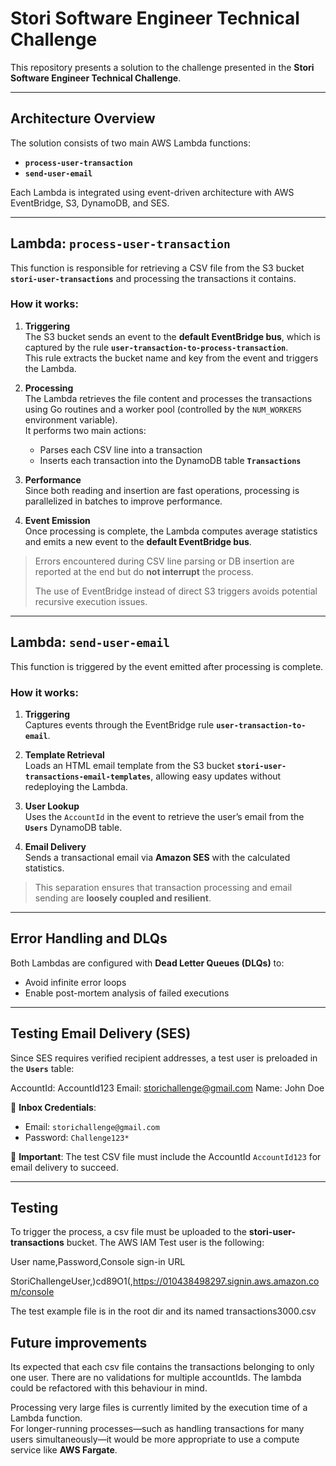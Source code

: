 # Stori Software Engineer Technical Challenge

This repository presents a solution to the challenge presented in the **Stori Software Engineer Technical Challenge**.

---

## Architecture Overview

The solution consists of two main AWS Lambda functions:

- **`process-user-transaction`**
- **`send-user-email`**

Each Lambda is integrated using event-driven architecture with AWS EventBridge, S3, DynamoDB, and SES.

---

## Lambda: `process-user-transaction`

This function is responsible for retrieving a CSV file from the S3 bucket **`stori-user-transactions`** and processing the transactions it contains.

### How it works:

1. **Triggering**  
   The S3 bucket sends an event to the **default EventBridge bus**, which is captured by the rule **`user-transaction-to-process-transaction`**.  
   This rule extracts the bucket name and key from the event and triggers the Lambda.

2. **Processing**  
   The Lambda retrieves the file content and processes the transactions using Go routines and a worker pool (controlled by the `NUM_WORKERS` environment variable).  
   It performs two main actions:
    - Parses each CSV line into a transaction
    - Inserts each transaction into the DynamoDB table **`Transactions`**

3. **Performance**  
   Since both reading and insertion are fast operations, processing is parallelized in batches to improve performance.

4. **Event Emission**  
   Once processing is complete, the Lambda computes average statistics and emits a new event to the **default EventBridge bus**.

> Errors encountered during CSV line parsing or DB insertion are reported at the end but do **not interrupt** the process.
> 
> The use of EventBridge instead of direct S3 triggers avoids potential recursive execution issues.


---

## Lambda: `send-user-email`

This function is triggered by the event emitted after processing is complete.

### How it works:

1. **Triggering**  
   Captures events through the EventBridge rule **`user-transaction-to-email`**.

2. **Template Retrieval**  
   Loads an HTML email template from the S3 bucket **`stori-user-transactions-email-templates`**, allowing easy updates without redeploying the Lambda.

3. **User Lookup**  
   Uses the `AccountId` in the event to retrieve the user’s email from the **`Users`** DynamoDB table.

4. **Email Delivery**  
   Sends a transactional email via **Amazon SES** with the calculated statistics.

> This separation ensures that transaction processing and email sending are **loosely coupled and resilient**.

---

## Error Handling and DLQs

Both Lambdas are configured with **Dead Letter Queues (DLQs)** to:

- Avoid infinite error loops
- Enable post-mortem analysis of failed executions

---

## Testing Email Delivery (SES)

Since SES requires verified recipient addresses, a test user is preloaded in the **`Users`** table:

AccountId: AccountId123
Email: storichallenge@gmail.com
Name: John Doe

📧 **Inbox Credentials**:
- Email: `storichallenge@gmail.com`
- Password: `Challenge123*`

📁 **Important**: The test CSV file must include the AccountId `AccountId123` for email delivery to succeed.

---

## Testing

To trigger the process, a csv file must be uploaded to the **stori-user-transactions** bucket. The AWS IAM Test user is the following:

User name,Password,Console sign-in URL

StoriChallengeUser,)cd89O1(,https://010438498297.signin.aws.amazon.com/console

The test example file is in the root dir and its named transactions3000.csv 


## Future improvements
Its expected that each csv file contains the transactions belonging to only one user. There are no validations for multiple accountIds. The lambda could be refactored with this behaviour in mind.

Processing very large files is currently limited by the execution time of a Lambda function.  
For longer-running processes—such as handling transactions for many users simultaneously—it would be more appropriate to use a compute service like **AWS Fargate**.


